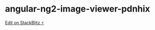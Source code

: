 # angular-ng2-image-viewer-pdnhix

[Edit on StackBlitz ⚡️](https://stackblitz.com/edit/angular-ng2-image-viewer-pdnhix)
